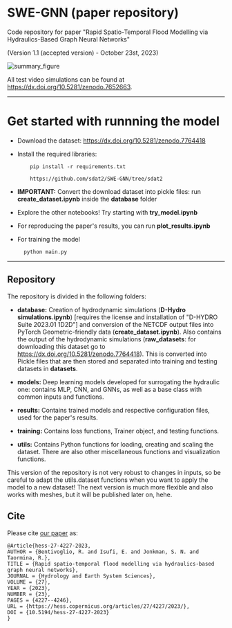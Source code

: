 # SWE-GNN (paper repository)
Code repository for paper "Rapid Spatio-Temporal Flood Modelling via Hydraulics-Based Graph Neural Networks"

(Version 1.1 (accepted version) - October 23st, 2023)

![summary_figure](summary_figure.png)

All test video simulations can be found at <https://dx.doi.org/10.5281/zenodo.7652663>.

---

# Get started with runnning the model

* Download the dataset: <https://dx.doi.org/10.5281/zenodo.7764418>

* Install the required libraries:

          pip install -r requirements.txt

          https://github.com/sdat2/SWE-GNN/tree/sdat2

* **IMPORTANT:** Convert the download dataset into pickle files: run **create_dataset.ipynb** inside the **database** folder

* Explore the other notebooks! Try starting with **try_model.ipynb**

* For reproducing the paper's results, you can run **plot_results.ipynb**

* For training the model

        python main.py

---

## Repository 

The repository is divided in the following folders:

* **database:** Creation of hydrodynamic simulations (**D-Hydro simulations.ipynb**) [requires the license and installation of "D-HYDRO Suite 2023.01 1D2D"] and conversion of the NETCDF output files into PyTorch Geometric-friendly data (**create_dataset.ipynb**).
Also contains the output of the hydrodynamic simulations (**raw_datasets**: for downloading this dataset go to <https://dx.doi.org/10.5281/zenodo.7764418>). This is converted into Pickle files that are then stored and separated into training and testing datasets in **datasets**.

* **models:**  Deep learning models developed for surrogating the hydraulic one: contains MLP, CNN, and GNNs, as well as a base class with common inputs and functions.

* **results:** Contains trained models and respective configuration files, used for the paper's results.

* **training:** Contains loss functions, Trainer object, and testing functions.

* **utils:** Contains Python functions for loading, creating and scaling the dataset. There are also other miscellaneous functions and visualization functions.

This version of the repository is not very robust to changes in inputs, so be careful to adapt the utils.dataset functions when you want to apply the model to a new dataset!
The next version is much more flexible and also works with meshes, but it will be published later on, hehe.

## Cite

Please cite [our paper](https://hess.copernicus.org/articles/27/4227/2023/) as:

```
@Article{hess-27-4227-2023,
AUTHOR = {Bentivoglio, R. and Isufi, E. and Jonkman, S. N. and Taormina, R.},
TITLE = {Rapid spatio-temporal flood modelling via hydraulics-based graph neural networks},
JOURNAL = {Hydrology and Earth System Sciences},
VOLUME = {27},
YEAR = {2023},
NUMBER = {23},
PAGES = {4227--4246},
URL = {https://hess.copernicus.org/articles/27/4227/2023/},
DOI = {10.5194/hess-27-4227-2023}
}
```
